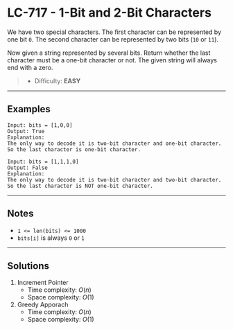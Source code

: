 # LC-717 - 1-Bit and 2-Bit Characters

We have two special characters. The first character can be represented by one bit `0`. The second character can be represented by two bits (`10` or `11`).

Now given a string represented by several bits. Return whether the last character must be a one-bit character or not. The given string will always end with a zero.

> * Difficulty: **EASY**

---
## Examples

```
Input: bits = [1,0,0]
Output: True
Explanation:
The only way to decode it is two-bit character and one-bit character. So the last character is one-bit character.
```

```
Input: bits = [1,1,1,0]
Output: False
Explanation:
The only way to decode it is two-bit character and two-bit character. So the last character is NOT one-bit character.
```

---
## Notes

* `1 <= len(bits) <= 1000`
* `bits[i]` is always `0` or `1`

---
## Solutions

1. Increment Pointer
    * Time complexity: $O(n)$
    * Space complexity: $O(1)$
2. Greedy Apporach
    * Time complexity: $O(n)$
    * Space complexity: $O(1)$